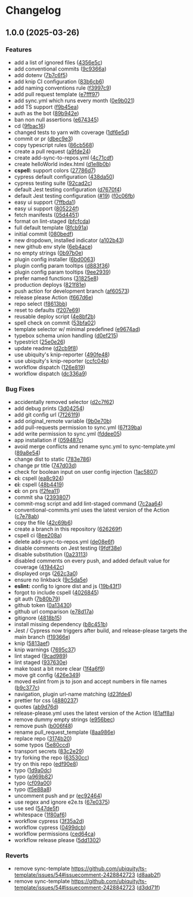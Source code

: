 # Changelog

## 1.0.0 (2025-03-26)


### Features

* add a list of ignored files ([4356e5c](https://github.com/ubiquity-os/ubiquity-os-plugin-installer/commit/4356e5c6c3b3059cbe01b3621e7be37355b0d10e))
* add conventional commits ([9c9366a](https://github.com/ubiquity-os/ubiquity-os-plugin-installer/commit/9c9366ad423cfb450909c36f735aa08c222cd319))
* add dotenv ([7b7c6f5](https://github.com/ubiquity-os/ubiquity-os-plugin-installer/commit/7b7c6f5decd076cf833352c03906e2dcb514428f))
* add knip CI configuration ([83b6cb6](https://github.com/ubiquity-os/ubiquity-os-plugin-installer/commit/83b6cb68ce08cd279b315718586ad8f136e065ba))
* add naming conventions rule ([f3997c9](https://github.com/ubiquity-os/ubiquity-os-plugin-installer/commit/f3997c9b635dc8d027965b65079423bbba268986))
* add pull request template ([e7fff97](https://github.com/ubiquity-os/ubiquity-os-plugin-installer/commit/e7fff971d1ef38f2fc18516c5ba45322490a4a8c))
* add sync.yml which runs every month ([0e9b021](https://github.com/ubiquity-os/ubiquity-os-plugin-installer/commit/0e9b021a89ed70fb4b7b02fa6161dad67d5ca684))
* add TS support ([f9b45ea](https://github.com/ubiquity-os/ubiquity-os-plugin-installer/commit/f9b45eaae8f7e2da76cd9979fd60217f4d4938cc))
* auth as the bot ([89b942e](https://github.com/ubiquity-os/ubiquity-os-plugin-installer/commit/89b942ed3a2d87c00f2bf61057586e0ead5119d3))
* ban non null assertions ([e674345](https://github.com/ubiquity-os/ubiquity-os-plugin-installer/commit/e6743454269235a4d1b632742fd723287e16a190))
* cd ([9fbac16](https://github.com/ubiquity-os/ubiquity-os-plugin-installer/commit/9fbac16e59476e56333baa5c7e89fb177ed40313))
* changed tests to yarn with coverage ([1df6e5d](https://github.com/ubiquity-os/ubiquity-os-plugin-installer/commit/1df6e5dcff7d7ac14188a964268e8fcdff89e397))
* commit or pr ([dbec9e3](https://github.com/ubiquity-os/ubiquity-os-plugin-installer/commit/dbec9e30f1bbfb9a6514cb68c0507db37dd7cf2b))
* copy typescript rules ([86cb568](https://github.com/ubiquity-os/ubiquity-os-plugin-installer/commit/86cb56883e02419c919c7646d62fea530a5ff99f))
* create a pull request ([a9fde24](https://github.com/ubiquity-os/ubiquity-os-plugin-installer/commit/a9fde248925f990c0c6d1a451375920655d20897))
* create add-sync-to-repos.yml ([4c71cdf](https://github.com/ubiquity-os/ubiquity-os-plugin-installer/commit/4c71cdfee18bc4b539932442eebaa68c3ff24e1b))
* create helloWorld index.html ([d1e8b0b](https://github.com/ubiquity-os/ubiquity-os-plugin-installer/commit/d1e8b0b52130f6cc206675b7e2b8b616da2fda81))
* **cspell:** support colors ([27786d7](https://github.com/ubiquity-os/ubiquity-os-plugin-installer/commit/27786d7d0ba92c4268395ab38675627bc9bef8ea))
* cypress default configuration ([438da50](https://github.com/ubiquity-os/ubiquity-os-plugin-installer/commit/438da50c0b0c2d6e07126e49baa5846b9f4a854a))
* cypress testing suite ([92cad2c](https://github.com/ubiquity-os/ubiquity-os-plugin-installer/commit/92cad2c46aabc81b42a926298270adbd38adffdc))
* default Jest testing configuration ([d7670f4](https://github.com/ubiquity-os/ubiquity-os-plugin-installer/commit/d7670f4d4b7ba307052117a9928540b9d967ec13))
* default Jest testing configuration ([#19](https://github.com/ubiquity-os/ubiquity-os-plugin-installer/issues/19)) ([f0c06fb](https://github.com/ubiquity-os/ubiquity-os-plugin-installer/commit/f0c06fba5fdcc6919d009f17197b303916608530))
* easy ui support ([7ffbda1](https://github.com/ubiquity-os/ubiquity-os-plugin-installer/commit/7ffbda1732fbb579cb0f9db0e8e59a8521b02725))
* easy ui support ([805224f](https://github.com/ubiquity-os/ubiquity-os-plugin-installer/commit/805224f0a3c2fb13205e0d0fe184844e99fab02d))
* fetch manifests ([05d4451](https://github.com/ubiquity-os/ubiquity-os-plugin-installer/commit/05d4451b2c1728d6690397b0a51c336d45f58d96))
* format on lint-staged ([bfcfcda](https://github.com/ubiquity-os/ubiquity-os-plugin-installer/commit/bfcfcdaab8c0aed6fda112e579d9f4f4bb557ee0))
* full default template ([8fcb91a](https://github.com/ubiquity-os/ubiquity-os-plugin-installer/commit/8fcb91af5c3ba041af62dcc99e0c2c12917a4be2))
* initial commit ([080bedf](https://github.com/ubiquity-os/ubiquity-os-plugin-installer/commit/080bedf1c104dd8ace4495edd595fbcee3c22ab9))
* new dropdown, installed indicator ([a102b43](https://github.com/ubiquity-os/ubiquity-os-plugin-installer/commit/a102b43e1787e9d2e6500f2634e6dfe9dde40d77))
* new github env style ([6eb4ace](https://github.com/ubiquity-os/ubiquity-os-plugin-installer/commit/6eb4ace9aff0ce51d1b09befa1b85e09c6eca81f))
* no empty strings ([0b97b0e](https://github.com/ubiquity-os/ubiquity-os-plugin-installer/commit/0b97b0ee2575d757de01992f2cd9bb0d2d08e023))
* plugin config installer ([6bd0063](https://github.com/ubiquity-os/ubiquity-os-plugin-installer/commit/6bd0063519ffd72fcdff2246adcf961cae42cfa0))
* plugin config param tooltips ([d883f36](https://github.com/ubiquity-os/ubiquity-os-plugin-installer/commit/d883f36683361a77d1ff9ccf68b8455e02e68ac3))
* plugin config param tooltips ([9ee2939](https://github.com/ubiquity-os/ubiquity-os-plugin-installer/commit/9ee293949f9373d9872e08c1b0c86a33700ccdc7))
* prefer named functions ([31825e8](https://github.com/ubiquity-os/ubiquity-os-plugin-installer/commit/31825e82fc48c0e4b8480598f291ce8b1bc88d1a))
* production deploys ([821f81e](https://github.com/ubiquity-os/ubiquity-os-plugin-installer/commit/821f81e95925b9dcfc8ae6631bae3150b1cfcb27))
* push action for development branch ([af60573](https://github.com/ubiquity-os/ubiquity-os-plugin-installer/commit/af605734b9a66fa4b1d5b5887704e2940de43cf6))
* release please Action ([f667d6e](https://github.com/ubiquity-os/ubiquity-os-plugin-installer/commit/f667d6e730e1bfdd68a577f844a66216cd8446cf))
* repo select ([f8613bb](https://github.com/ubiquity-os/ubiquity-os-plugin-installer/commit/f8613bb73f1ae9b964d1fe56f6ce9d654c5371f3))
* reset to defaults ([f207e69](https://github.com/ubiquity-os/ubiquity-os-plugin-installer/commit/f207e69878c8ff2e01a712feaba5ae001c1089e0))
* reusable deploy script ([4e8bf2b](https://github.com/ubiquity-os/ubiquity-os-plugin-installer/commit/4e8bf2b14aa38ad0e3bcdd82a4e080be86d77179))
* spell check on commit ([53bfa02](https://github.com/ubiquity-os/ubiquity-os-plugin-installer/commit/53bfa0258251b2e775699bfc6a5120f174ccaf58))
* template selector w/ minimal predefined ([e9674ad](https://github.com/ubiquity-os/ubiquity-os-plugin-installer/commit/e9674ada1543aa79da1384cea2b9513840e679f0))
* typebox schema union handling ([d0ef215](https://github.com/ubiquity-os/ubiquity-os-plugin-installer/commit/d0ef21540530ef13fdbca77301fabbb7996fa73c))
* typestrict ([25e0e26](https://github.com/ubiquity-os/ubiquity-os-plugin-installer/commit/25e0e26274cb1c3d969d5ef21cce08b7003b4973))
* update readme ([d2cb9f8](https://github.com/ubiquity-os/ubiquity-os-plugin-installer/commit/d2cb9f89841650c76596a03d0eab4a3026244247))
* use ubiquity's knip-reporter ([490fe48](https://github.com/ubiquity-os/ubiquity-os-plugin-installer/commit/490fe487196ac8c7d74efe53b19910d5daa2d2bc))
* use ubiquity's knip-reporter ([ccfc04b](https://github.com/ubiquity-os/ubiquity-os-plugin-installer/commit/ccfc04baf6729463cf2601c420adb5a7d07d8430))
* workflow dispatch ([126e819](https://github.com/ubiquity-os/ubiquity-os-plugin-installer/commit/126e819301653d30eede0849d258e44db973f2ba))
* workflow dispatch ([dc336a9](https://github.com/ubiquity-os/ubiquity-os-plugin-installer/commit/dc336a9d2902a4c425491ac61fbc5325ad6e4826))


### Bug Fixes

* accidentally removed selector ([d2c7f62](https://github.com/ubiquity-os/ubiquity-os-plugin-installer/commit/d2c7f62b86adf98985e1a06f6ce6ea78d9d81b60))
* add debug prints ([3d04254](https://github.com/ubiquity-os/ubiquity-os-plugin-installer/commit/3d04254b45622e7ee4efb0bd93ed07d2c9bad912))
* add git config url ([7f261f9](https://github.com/ubiquity-os/ubiquity-os-plugin-installer/commit/7f261f94066e0f6b0389692788b3ca1a1d15ad25))
* add original_remote variable ([9b0e70b](https://github.com/ubiquity-os/ubiquity-os-plugin-installer/commit/9b0e70b331ce12d48f7b5da5cb5afa692e0a9baf))
* add pull-requests permission to sync.yml ([67f39ba](https://github.com/ubiquity-os/ubiquity-os-plugin-installer/commit/67f39ba3b71f3a9f23d6e9fd9917b11bf91b3afb))
* add write permission to sync.yml ([fddee05](https://github.com/ubiquity-os/ubiquity-os-plugin-installer/commit/fddee05b7806d380171ab3ab9356ffaa387dbda2))
* app installation if ([059487c](https://github.com/ubiquity-os/ubiquity-os-plugin-installer/commit/059487c910fbf671ef99a058631af40ed83ed12c))
* avoid merge conflicts and rename sync.yml to sync-template.yml ([89a8e54](https://github.com/ubiquity-os/ubiquity-os-plugin-installer/commit/89a8e54735bc193a83652087bd2952333ea60b63))
* change dist to static ([783e786](https://github.com/ubiquity-os/ubiquity-os-plugin-installer/commit/783e786dfce63e702672f5a09f58935fad75b1ae))
* change pr title ([747d03d](https://github.com/ubiquity-os/ubiquity-os-plugin-installer/commit/747d03de5e603d2b1bde0d96b8745dbf0952e462))
* check for boolean input on user config injection ([1ac5807](https://github.com/ubiquity-os/ubiquity-os-plugin-installer/commit/1ac5807e9bd0ec2b0c4681f06ba4235fdb82f6f4))
* **ci:** cspell ([ea8c924](https://github.com/ubiquity-os/ubiquity-os-plugin-installer/commit/ea8c924d95ef36ef5ece2ac3a5b6e0153c6b816a))
* **ci:** cspell ([48b4419](https://github.com/ubiquity-os/ubiquity-os-plugin-installer/commit/48b441995dbc0a78b5de5bb2dd353fa77ef804ae))
* **ci:** on prs ([f2fea11](https://github.com/ubiquity-os/ubiquity-os-plugin-installer/commit/f2fea11b632888bd7f7eebb310905843d6c57f70))
* commit sha ([2393807](https://github.com/ubiquity-os/ubiquity-os-plugin-installer/commit/23938078cf1e720c714698d6b966dff395153c61))
* commit-msg script and add lint-staged command ([7c2aa64](https://github.com/ubiquity-os/ubiquity-os-plugin-installer/commit/7c2aa64df980c4937812c09d4038b19de7ea8cda))
* conventional-commits.yml uses the latest version of the Action ([c7e78ab](https://github.com/ubiquity-os/ubiquity-os-plugin-installer/commit/c7e78abba4a8a84b8ac12635cc386daae4b8386c))
* copy the file ([42c69b6](https://github.com/ubiquity-os/ubiquity-os-plugin-installer/commit/42c69b6a1fdcf1ea12dc60f0db316c531b94df1b))
* create a branch in this repository ([626269f](https://github.com/ubiquity-os/ubiquity-os-plugin-installer/commit/626269f162a1843a5ae3efc5d056bb91cf3a7f4e))
* cspell ci ([8ee208a](https://github.com/ubiquity-os/ubiquity-os-plugin-installer/commit/8ee208a1dd30d5c708a61e636cca29b04b373aac))
* delete add-sync-to-repos.yml ([de08e6f](https://github.com/ubiquity-os/ubiquity-os-plugin-installer/commit/de08e6f0ad43ff50fcaf5eed4e5c1263e2e3a39a))
* disable comments on Jest testing ([9fdf38e](https://github.com/ubiquity-os/ubiquity-os-plugin-installer/commit/9fdf38e0179eff38f3b7e8a40efea7e501444534))
* disable substitution ([0a23113](https://github.com/ubiquity-os/ubiquity-os-plugin-installer/commit/0a23113626571ca5d35dd24e90a4085e96e0d040))
* disabled comments on every push, and added default value for coverage ([419442c](https://github.com/ubiquity-os/ubiquity-os-plugin-installer/commit/419442c644651ec8db72e26f446b56123b284ebf))
* displayed orgs ([262c3a0](https://github.com/ubiquity-os/ubiquity-os-plugin-installer/commit/262c3a026b4cb6afca997d9c23e3b647508d00ef))
* ensure no linkback ([9c5da5e](https://github.com/ubiquity-os/ubiquity-os-plugin-installer/commit/9c5da5e6766a45621f150069e042e3058a7172a1))
* **eslint:** config to ignore dist and js ([19b43f1](https://github.com/ubiquity-os/ubiquity-os-plugin-installer/commit/19b43f16e6366f2ae396265cfa56f43264e325c2))
* forgot to include cspell ([4026845](https://github.com/ubiquity-os/ubiquity-os-plugin-installer/commit/4026845606011433d71c78a921ebf1f93d5d83e8))
* git auth ([7b80b79](https://github.com/ubiquity-os/ubiquity-os-plugin-installer/commit/7b80b79df0975f40c09f69caead95ac1b4813551))
* github token ([0a13430](https://github.com/ubiquity-os/ubiquity-os-plugin-installer/commit/0a1343091aab112dbcf8a0fc0494ae3d496dccd1))
* github url comparison ([e78d17a](https://github.com/ubiquity-os/ubiquity-os-plugin-installer/commit/e78d17ab4732ba43bb7078de74a12fd24cb9e630))
* gitignore ([4818b15](https://github.com/ubiquity-os/ubiquity-os-plugin-installer/commit/4818b15f6f0b3cdfe74a96fd8fa94c0f6ed6461c))
* install missing dependency ([b8c451b](https://github.com/ubiquity-os/ubiquity-os-plugin-installer/commit/b8c451ba9dc5f71f54396aafed04a1c6487ffbbe))
* Jest / Cypress now triggers after build, and release-please targets the main branch ([f19366e](https://github.com/ubiquity-os/ubiquity-os-plugin-installer/commit/f19366e4ada1ef38c7e2fda27e1d05398d1baced))
* knip ([5813aef](https://github.com/ubiquity-os/ubiquity-os-plugin-installer/commit/5813aef825b6030e6b9f14259250ac7ec0c33a51))
* knip warnings ([7695c37](https://github.com/ubiquity-os/ubiquity-os-plugin-installer/commit/7695c37e482cab5a869065babd464e680e469f3d))
* lint staged ([9cad989](https://github.com/ubiquity-os/ubiquity-os-plugin-installer/commit/9cad989afff96c8786db86cb92df64e808b5f405))
* lint staged ([937630e](https://github.com/ubiquity-os/ubiquity-os-plugin-installer/commit/937630eb4abf93b7f3055b660e9bebc809d53399))
* make toast a bit more clear ([1f4a6f9](https://github.com/ubiquity-os/ubiquity-os-plugin-installer/commit/1f4a6f992eb9f3b643d90116d2a12dfd1287f6ed))
* move git config ([426e349](https://github.com/ubiquity-os/ubiquity-os-plugin-installer/commit/426e34963a910ac6a944b04ca978270e1f2d956b))
* moved eslint from js to json and accept numbers in file names ([b9c377c](https://github.com/ubiquity-os/ubiquity-os-plugin-installer/commit/b9c377c9b1c2dc8840622027c996cf626f996920))
* navigation, plugin url-name matching ([d23fde4](https://github.com/ubiquity-os/ubiquity-os-plugin-installer/commit/d23fde4ecc0d7becd630f82d0727f77babacee02))
* prettier for css ([4880237](https://github.com/ubiquity-os/ubiquity-os-plugin-installer/commit/4880237fb5d524e8315638f10bae984f3942999c))
* quotes ([ab9d76d](https://github.com/ubiquity-os/ubiquity-os-plugin-installer/commit/ab9d76d89806609b52fd2f2a12d1e2a07fdddd57))
* release-please.yml uses the latest version of the Action ([61aff8a](https://github.com/ubiquity-os/ubiquity-os-plugin-installer/commit/61aff8aec1f55715c7b6471d0d47ec82757f54cd))
* remove dummy empty strings ([e956bec](https://github.com/ubiquity-os/ubiquity-os-plugin-installer/commit/e956bec9c5f827f90503c2196cfec020862b5372))
* remove push ([b006f48](https://github.com/ubiquity-os/ubiquity-os-plugin-installer/commit/b006f484f8cfe605f86ec7f87ab1a1b5de6f045b))
* rename pull_request_template ([8aa986e](https://github.com/ubiquity-os/ubiquity-os-plugin-installer/commit/8aa986e6885173d56f628ee6d887d3619a19407c))
* replace repo ([3174b20](https://github.com/ubiquity-os/ubiquity-os-plugin-installer/commit/3174b2050e68c6eec9e9cd764e28b5768841a4d1))
* some typos ([5e80ccd](https://github.com/ubiquity-os/ubiquity-os-plugin-installer/commit/5e80ccd51c7ff1f3ae2c10eb88aa42355902d413))
* transport secrets ([83c2e29](https://github.com/ubiquity-os/ubiquity-os-plugin-installer/commit/83c2e2948ccce120400f943334a2c3bdb573f175))
* try forking the repo ([63530cc](https://github.com/ubiquity-os/ubiquity-os-plugin-installer/commit/63530cc1b0965d3915e73d4ef87c652c78ff7040))
* try on this repo ([edf90e8](https://github.com/ubiquity-os/ubiquity-os-plugin-installer/commit/edf90e83786964e99bb804de3b1a83f5eecab555))
* typo ([1d9a0dc](https://github.com/ubiquity-os/ubiquity-os-plugin-installer/commit/1d9a0dc7a3eafdb170053899b3a29dfb2beec30a))
* typo ([a969b82](https://github.com/ubiquity-os/ubiquity-os-plugin-installer/commit/a969b8263d73352ed1d49c823f59ff20b56e24e7))
* typo ([cf09a00](https://github.com/ubiquity-os/ubiquity-os-plugin-installer/commit/cf09a00669d5811a12e3b1d890647c6608a68d97))
* typo ([f5e88a8](https://github.com/ubiquity-os/ubiquity-os-plugin-installer/commit/f5e88a81fd1a321a7cafe2d28a074a2d3e14acbd))
* uncomment push and pr ([ec92464](https://github.com/ubiquity-os/ubiquity-os-plugin-installer/commit/ec9246472ad36d73d9d052f0b54161c4f2c1a310))
* use regex and ignore e2e.ts ([67e0375](https://github.com/ubiquity-os/ubiquity-os-plugin-installer/commit/67e0375fca861d1d71fdbfac436f667d758b448a))
* use sed ([547de5f](https://github.com/ubiquity-os/ubiquity-os-plugin-installer/commit/547de5fbef47c7e0e59fc63e4f4f1f4a2e89f1e7))
* whitespace ([1f80af6](https://github.com/ubiquity-os/ubiquity-os-plugin-installer/commit/1f80af63af8b2c1d97b125fd64b0a248e8d4ded0))
* workflow cypress ([3f35a2d](https://github.com/ubiquity-os/ubiquity-os-plugin-installer/commit/3f35a2d56de0d931faa5dfab2e2190654e9bd65d))
* workflow cypress ([0499dcb](https://github.com/ubiquity-os/ubiquity-os-plugin-installer/commit/0499dcbe14472c86b0a50169a86f2e6282d6c323))
* workflow permissions ([ced64ca](https://github.com/ubiquity-os/ubiquity-os-plugin-installer/commit/ced64cab61996c9e28aacdee6381c8c4c66b4f66))
* workflow release please ([5dd1302](https://github.com/ubiquity-os/ubiquity-os-plugin-installer/commit/5dd1302a93822de66b216bdd5293b110eeda75c8))


### Reverts

* remove sync-template https://github.com/ubiquity/ts-template/issues/54#issuecomment-2428842723 ([d8aab2f](https://github.com/ubiquity-os/ubiquity-os-plugin-installer/commit/d8aab2fd390da460f11b40b6675b39533f3c3312))
* remove sync-template https://github.com/ubiquity/ts-template/issues/54#issuecomment-2428842723 ([d3dd71f](https://github.com/ubiquity-os/ubiquity-os-plugin-installer/commit/d3dd71f12ab904d12098361c6c47eaae057d4faf))
